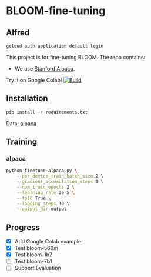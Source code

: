 # BLOOM-fine-tuning

## Alfred

```bash
gcloud auth application-default login

```

This project is for fine-tuning BLOOM. The repo contains:
- We use [Stanford Alpaca](https://github.com/tatsu-lab/stanford_alpaca).

Try it on Google Colab! <a href="https://colab.research.google.com/github/hyintell/BLOOM-fine-tuning/blob/main/finetune.ipynb"> 
        <img alt="Build" src="https://colab.research.google.com/assets/colab-badge.svg">
    </a>

## Installation

```bash
pip install -r requirements.txt
```

Data: [alpaca](https://huggingface.co/datasets/tatsu-lab/alpaca)

## Training

### alpaca

```bash
python finetune-alpaca.py \
    --per_device_train_batch_size 2 \
    --gradient_accumulation_steps 1 \
    --num_train_epochs 2 \
    --learning_rate 2e-5 \
    --fp16 True \
    --logging_steps 10 \
    --output_dir output
```

## Progress
- [x] Add Google Colab example
- [x] Test bloom-560m
- [x] Test bloom-1b7
- [ ] Test bloom-7b1
- [ ] Support Evaluation